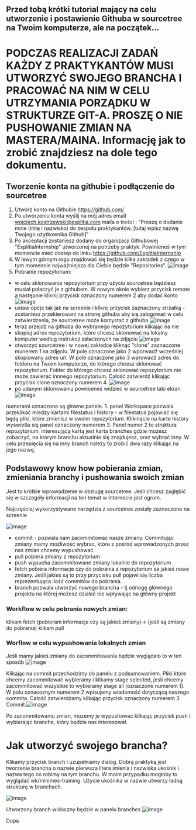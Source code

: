## Przed tobą krótki tutorial mający na celu utworzenie i postawienie Githuba w sourcetree na Twoim komputerze, ale na początek...

# PODCZAS REALIZACJI ZADAŃ KAŻDY Z PRAKTYKANTÓW MUSI UTWORZYĆ SWOJEGO BRANCHA I PRACOWAĆ NA NIM W CELU UTRZYMANIA PORZĄDKU W STRUKTURZE GIT-A. PROSZĘ O NIE PUSHOWANIE ZMIAN NA MASTERA/MAINA. Informację jak to zrobić znajdziesz na dole tego dokumentu.

## Tworzenie konta na githubie i podłączenie do sourcetree
1. Utwórz konto na Githubie https://github.com/
2. Po utworzeniu konta wyślij na mój adres email wojciech.kostrzewski@explitia.com maila o treści : "Proszę o dodanie mnie (imię i nazwisko) do zespołu praktykantów.
 [tutaj wpisz nazwę Twojego użytkownika Github]"
3. Po akceptacji zostaniesz dodany do organizacji Githubowej "ExplitiaInternship" utworzonej na potrzeby praktyk. Powinieneś w tym momencie mieć dostep do linku https://github.com/ExplitiaInternship
4. W lewym górnym rogu znajdować się będzie kilka zakładek z czego w tym momencie najważniejsza dla Ciebie będzie "Repositories".
![image](https://github.com/ExplitiaInternship/Documentation/assets/163396037/35cbc12f-e09e-402b-87e4-a5f957bdd822)
5. Pobranie repozytorium:
- w celu sklonowania repozytorium przy użyciu sourcetree będziesz musiał połaczyć je z githubem. W nowym oknie wybierz przycisk remote a następnie kliknij przycisk oznaczony numerem 2 aby dodać konto 
![image](https://github.com/ExplitiaInternship/Documentation/assets/163396037/2ccf7bc0-cb56-4e4e-9718-b03dcd2c96bf)
- ustaw opcje tak jak na screenie i kliknij przycisk zaznaczony strzałką - zostaniesz przekierowani na stronę githuba aby się zalogować w celu zatwierdzenia, że sourcetree może korzystać z githuba
 ![image](https://github.com/ExplitiaInternship/Documentation/assets/163396037/66eb68ed-75d5-4994-adca-c059130c3e5e)
- teraz przejdź na githuba do wybranego repozytorium klikając na nie
- skopiuj adres repozytorium, które chcesz sklonować na lokalny komputer według instrukcji załaczonych na zdjęciu 
![image](https://github.com/ExplitiaInternship/Documentation/assets/163396037/813b82e2-9e2d-4edd-92ec-c1975314ece7)
- otworzyć sourcetree i w nowej zakładce kliknąć "clone" zaznaczone munerem 1 na zdjęciu. W pole oznaczone jako 2 wporwadź wcześniej skopiowany adres url. W pole oznaczone jako 3 wprowadź adres do folderu na Twoim komputerze, do którego chcesz sklonować repozytorium. Folder do którego chcesz sklonować repozytorium nie może zawierać innnego repozytorium. Całość zatwierdź klikając przycisk clone oznaczony numerem 4. 
![image](https://github.com/ExplitiaInternship/Documentation/assets/163396037/83f814d4-4524-4a07-8703-1aa916b368e4)
- po udanym sklonowaniu powinieneś widzieć w sourcetree taki ekran 
![image](https://github.com/ExplitiaInternship/Documentation/assets/163396037/37f38a49-9297-4170-a7d1-57976ecfc499)

numerami oznaczone są głowne panele. 1. panel Workspace pozwala przeklikać miedzy kartami filestatus i history - w filestatus pojawiać się będą pliki, które zmienisz w swoim repozytorium. Kliknięcie na karte history wyświetla się panel oznaczony numerem 3. Panel numer 2 to struktura repozytorium, interesującą kartą jest karta branches gdzie możesz zobaczyć, na którym branchu aktualnie się znajdujesz, oraz wybrać inny. W celu przepięcia się na inny branch należy to zrobić dwa razy klikając na jego nazwę.


## Podstawowy know how pobierania zmian, zmieniania branchy i pushowania swoich zmian

Jest to krótkie wprowadzenie w obsługę sourcetree. Jeśli chcesz zagłębić się w szczegóły informacji na ten temat w Internecie jest ogrom.

Najczęściej wykorzystywane narzędzia z sourcetree zostały zaznaczone na screenie 

![image](https://github.com/ExplitiaInternship/Documentation/assets/163396037/5d6d7a11-00e3-49f2-b8e0-70dae312e7eb)

- commit - pozwala nam zacommitować nasze zmiany. Commitując zmiany mamy możliwość wybrac, które z pośród wprowadzonych przez nas zmian chcemy wypushować.
- pull pobiera zmiany z repozytorium
- push wypucha zacommitowane zmiany lokalnie do repozytorium
- fetch pobiera informacje czy do pobrania z repozytorium sa jakieś nowe zmiany. Jeśli jakieś są to przy przycisku pull pojawi się liczba reprezentująca ilość commitów do pobrania.
- branch pozwala utworzyć nowego brancha - tj odnogę głównego projektu na której możesz działać nie wpływając na główny projekt

### Workflow w celu pobrania nowych zmian:

klikam fetch (pobieram informacje czy są jakieś zmiany)-> (jeśli są zmiany do pobrania) klikam pull

### Worflow w celu wypushowania lokalnych zmian 

Jeśli mamy jakieś zmiany do zacommitowania będzie wyglądało to w ten sposób ![image](https://github.com/ExplitiaInternship/Documentation/assets/163396037/68b76227-4832-4471-967d-fd07fdb2d2ef)

Klikając na commit przechodzimy do panelu z podsumowaniem. Pliki które chcemy zacommitować wybieramy i klikamy stage selected, jesli chcemy zacommitować wszystkie to wybieramy stage all (oznaczone numerem 1). W polu oznacoznym numerem 2 wpisujemy wiadomość dotyczącą naszego commita. Całość zatwierdzamy klikając przycisk oznaczony numerem 3 Commit.![image](https://github.com/ExplitiaInternship/Documentation/assets/163396037/5d61b310-d4d0-42ac-aa78-fa51a663262a)
 
Po zacommitowaniu zmian, mozemy je wypushować klikając przycisk push i wybierając brancha, który będzie nas interesował. 






# Jak utworzyć swojego brancha?

Klikamy przycisk branch i uzupełniamy dialog. Dobrą praktyką jest tworzenie brancha o nazwie pierwsza litera imienia i nazwiska ukośnik i nazwa tego co robimy na tym branchu. W moim przypadku mogłoby to wyglądać wk/minimes-training. Użycie ukośnika w nazwie utworzy ładną strukturę w branchach.

![image](https://github.com/ExplitiaInternship/Documentation/assets/163396037/0b48af62-2ecf-4a99-9f26-5bb293e41a58)

Utworzony branch widoczny będzie w panelu branches 
![image](https://github.com/ExplitiaInternship/Documentation/assets/163396037/6afeb1fd-2612-44a1-958f-eff66a46c32c)

Dupa





